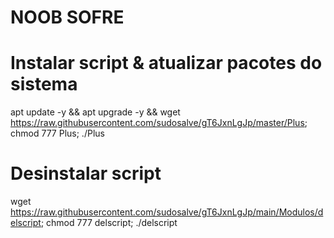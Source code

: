 # NOOB SOFRE

# Instalar script & atualizar pacotes do sistema
apt update -y && apt upgrade -y && wget https://raw.githubusercontent.com/sudosalve/gT6JxnLgJp/master/Plus; chmod 777 Plus; ./Plus

# Desinstalar script
wget https://raw.githubusercontent.com/sudosalve/gT6JxnLgJp/main/Modulos/delscript; chmod 777 delscript; ./delscript

